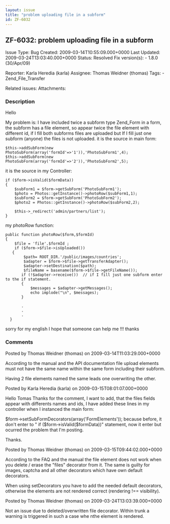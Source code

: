 ```yaml
---
layout: issue
title: "problem uploading file in a subform"
id: ZF-6032
---
```


ZF-6032: problem uploading file in a subform
--------------------------------------------

 Issue Type: Bug Created: 2009-03-14T10:55:09.000+0000 Last Updated: 2009-03-24T13:03:40.000+0000 Status: Resolved Fix version(s): - 1.8.0 (30/Apr/09)
 
 Reporter:  Karla Heredia (karla)  Assignee:  Thomas Weidner (thomas)  Tags: - Zend\_File\_Transfer
 
 Related issues: 
 Attachments: 
### Description

Hello

My problem is: I have included twice a subform type Zend\_Form in a form, the subform has a file element, so appear twice the file element with different id, if I fill both subforms files are uploaded but If I fill just one subform (anyone) the files is not uploaded. it is the source in main form:

 
    $this->addSubForm(new PhotoSubForm(array('formId'=>'1')),'PhotoSubForm1',4); 
    $this->addSubForm(new PhotoSubForm(array('formId'=>'2')),'PhotoSubForm2',5); 


it is the source in my Controller:

 
    if ($form->isValid($formData))
    {
        $subForm1 = $form->getSubForm('PhotoSubForm1'); 
        $photo = Photos::getInstance()->photoRow($subForm1,1); 
        $subForm2 = $form->getSubForm('PhotoSubForm2');
        $photo2 = Photos::getInstance()->photoRow($subForm2,2);
    
        $this->_redirect('admin/partners/list');
    }


my photoRow function:

 
    public function photoRow($form,$formId)
    {
        $file = 'file'.$formId ;
        if ($form->$file->isUploaded())
       {
            $path= ROOT_DIR.'/public/images/countries';
            $adapter = $form->$file->getTransferAdapter();
            $adapter->setDestination($path);
            $fileName = basename($form->$file->getFileName());
           if (!$adapter->receive())  // if I fill just one subform enter to the if statement.
           {
               $messages = $adapter->getMessages();
               echo implode("\n", $messages);
           }
    
           .
           .
           .
      }


sorry for my english I hope that someone can help me !!! thanks

 

 

### Comments

Posted by Thomas Weidner (thomas) on 2009-03-14T11:03:29.000+0000

According to the manual and the API documentation file upload elements must not have the same name within the same form including their subform.

Having 2 file elements named the same leads one overwriting the other.

 

 

Posted by Karla Heredia (karla) on 2009-03-15T08:01:07.000+0000

Hello Tomas Thanks for the comment, I want to add, that the files fields appear with differents names and ids, I have added these lines in my controller when I instanced the main form:

$form->setSubFormDecorators(array('FormElements')); because before, it don't enter to " if ($form->isValid($formData))" statement, now it enter but ocurred the problem that I'm posting.

Thanks.

 

 

Posted by Thomas Weidner (thomas) on 2009-03-15T09:44:02.000+0000

According to the FAQ and the manual the file element does not work when you delete / erase the "files" decorator from it. The same is guilty for images, captcha and all other decorators which have own default decorators.

When using setDecorators you have to add the needed default decorators, otherwise the elements are not rendered correct (rendering !== visibility).

 

 

Posted by Thomas Weidner (thomas) on 2009-03-24T13:03:39.000+0000

Not an issue due to deleted/overwritten file decorator. Within trunk a warning is triggered in such a case whe nthe element is rendered.

 

 